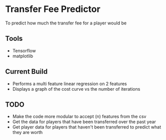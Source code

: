 # Transfer Fee Predictor
To predict how much the transfer fee for a player would be

## Tools
- Tensorflow
- matplotlib

## Current Build
- Performs a multi feature linear regression on 2 features
- Displays a graph of the cost curve vs the number of iterations

## TODO
- Make the code more modular to accept (n) features from the csv
- Get the data for players that have been transferred over the past year
- Get player data for players that haven't been transferred to predict what they are worth 
